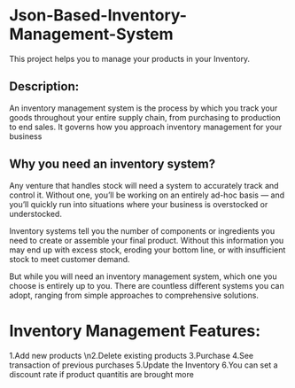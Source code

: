 # Json-Based-Inventory-Management-System
This project helps you to manage your products in your Inventory.


## Description:
An inventory management system is the process by which you track your goods throughout your entire supply chain, from purchasing to production to end sales. It governs how you approach inventory management for your business


## Why you need an inventory system?
Any venture that handles stock will need a system to accurately track and control it. Without one, you’ll be working on an entirely ad-hoc basis — and you’ll quickly run into situations where your business is overstocked or understocked.

Inventory systems tell you the number of components or ingredients you need to create or assemble your final product. Without this information you may end up with excess stock, eroding your bottom line, or with insufficient stock to meet customer demand.

But while you will need an inventory management system, which one you choose is entirely up to you. There are countless different systems you can adopt, ranging from simple approaches to comprehensive solutions.


# Inventory Management Features:
1.Add new products
\n2.Delete existing products
3.Purchase 
4.See transaction of previous purchases 
5.Update the Inventory
6.You can set a discount rate if product quantitis are brought more 





